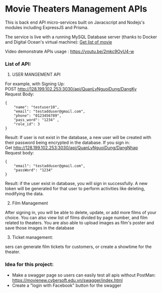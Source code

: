 # Movie Theaters Management APIs

This is back end API micro-services built on Javacscript and Nodejs's modules including ExpressJS and Prisma.

The service is live with a running MySQL Database server (thanks to Docker and Digital Ocean's virtual machine): [Get list of movie](http://128.199.102.253:3030/api/QuanLyPhim/LayDanhSachPhim)

Video demonstrate APIs usage : https://youtu.be/2mkc9OyU4-w

### List of API:  

1. USER MANGEMENT API  

For example, with Signing Up:  
POST http://128.199.102.253:3030/api/QuanLyNguoiDung/DangKy  
Request Body: 

```
{
    "name": "testuser10", 
    "email": "testadduser@gmail.com",
    "phone": "0123456789",
    "pass_word": "1234" ,
    "role_id": 3
}
```

Result: If user is not exist in the database, a new user will be created with their password being encrypted in the database. If you sign in:  
Get http://128.199.102.253:3030/api/QuanLyNguoiDung/DangNhap  
Request body: 
```
{
    "email": "testadduser@gmail.com",
    "passWord": "1234"
}
```

Result: if the user exist in database, you will sign in successfully. A new token will be generated for that user to perform activities like deleting, modifying the data.

2. Film Management

After signing in, you will be able to delete, update, or add more films of your choice. You can also view list of films divided by page number, and film related to theaters. You are also able to upload images as film's poster and save those images in the database

3. Ticket management:

sers can generate film tickets for customers, or create a showtime for the theater.  


### Idea for this project: 
- Make a swagger page so users can easily test all apis without PostMan: https://movienew.cybersoft.edu.vn/swagger/index.html
- Create a "login with Facebook" button for the swagger



